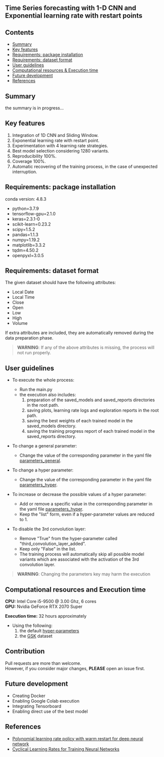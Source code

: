 ## Time Series forecasting with 1-D CNN and Exponential learning rate with restart points

## Contents
 - [Summary](#summary)
 - [Key features](#key-features)
 - [Requirements: package installation](#requirements-package-installation)
 - [Requirements: dataset format](#requirements-dataset-format)
 - [User guidelines](#user-guidelines)
 - [Computational resources & Execution time](#computational-resources-and-execution-time)
 - [Future development](#future-development)
 - [References](#references)
 
## Summary
the summary is in progress...
 

## Key features

1. Integration of 1D CNN and Sliding Window.
2. Exponential learning rate with restart point.
3. Experimentation with 4 learning rate strategies.
4. Best model selection considering 1280 variants.
5. Reproducibility 100%.
6. Coverage 100%.
7. Automatic recovering of the training process, in the case of unexpected interruption.

## Requirements: package installation
conda version: 4.8.3

 - python=3.7.9
 - tensorflow-gpu=2.1.0
 - keras=2.3.1-0
 - scikit-learn=0.23.2
 - scipy=1.5.2
 - pandas=1.1.3
 - numpy=1.19.2
 - matplotlib=3.3.2
 - tqdm=4.50.2
 - openpyxl=3.0.5

## Requirements: dataset format
The given dataset should have the following attributes:
 - Local Date
 - Local Time
 - Close
 - Open
 - Low
 - High
 - Volume

If extra attributes are included, they are automatically removed during the data preparation phase.
> **WARNING**: If any of the above attributes is missing, the process will not run properly.
 
## User guidelines
 - To execute the whole process:
    - Run the main.py
    - the execution also includes:
        1. preparation of the saved_models and saved_reports directories in the root path.
        2. saving plots, learning rate logs and exploration reports in the root path.
        3. saving the best weights of each trained model in the saved_models directory.
        4. saving the training progress report of each trained model in the saved_reports directory.
 
 - To change a general parameter:
    - Change the value of the corresponding parameter
     in the yaml file [parameters_general](parameters_general.yaml).
 
 - To change a hyper parameter:
    - Change the value of the corresponding parameter
     in the yaml file [parameters_hyper](parameters_hyper.yaml).
 
 - To increase or decrease the possible values of a hyper parameter:
    - Add or remove a specific value in the corresponding parameter
    in the yaml file [parameters_hyper](parameters_hyper.yaml).
    - Keep the "list" form, even if a hyper-parameter values are reduced to 1.
 
 - To disable the 3rd convolution layer:
    - Remove "True" from the hyper-parameter called "third_convolution_layer_added".
    - Keep only "False" in the list.
    - The training process will automatically skip all possible model variants 
    which are associated with the activation of the 3rd convolution layer.
    

> **WARNING**: Changing the parameters key may harm the execution

## Computational resources and Execution time
**CPU:** Intel Core i5-9500 @ 3.00 Ghz, 6 cores  
**GPU:** Nvidia GeForce RTX 2070 Super  

**Execution time:** 32 hours approximately
 - Using the following:
    1. the default [hyper-parameters](parameters_hyper.yaml)
    2. the [GSK](data/GSK%20per%20min.csv) dataset

## Contribution
Pull requests are more than welcome.  
However, if you consider major changes, **PLEASE** open an issue first.

## Future development
- Creating Docker
- Enabling Google Colab execution
- Integrating Tensorboard
- Enabling direct use of the best model

## References
 - [Polynomial learning rate policy with warm restart for deep neural network](https://ieeexplore.ieee.org/abstract/document/8929465)
 - [Cyclical Learning Rates for Training Neural Networks](https://ieeexplore.ieee.org/abstract/document/7926641)
